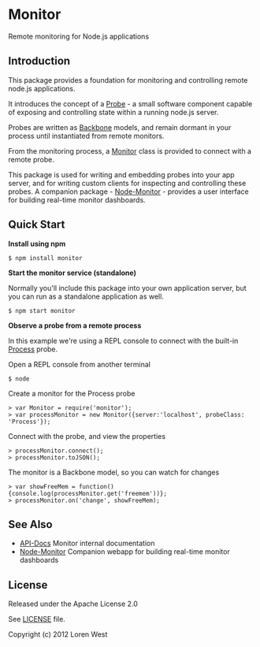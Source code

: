 Monitor
=======

Remote monitoring for Node.js applications

Introduction
------------

This package provides a foundation for monitoring and controlling remote
node.js applications.

It introduces the concept of a [Probe](http://lorenwest.github.com/monitor/doc/classes/Probe.html) -
a small software component capable of exposing and controlling state within a
running node.js server.

Probes are written as
[Backbone](http://documentcloud.github.com/backbone) models, and
remain dormant in your process until instantiated from remote monitors.

From the monitoring process, a [Monitor](http://lorenwest.github.com/monitor/doc/classes/Monitor.html) class
is provided to connect with a remote probe.

This package is used for writing and embedding probes into your app server,
and for writing custom clients for inspecting and controlling these probes.
A companion package  -
[Node-Monitor](http://lorenwest.github.com/node-monitor) - provides a user interface
for building real-time monitor dashboards.

Quick Start
-----------

**Install using npm**

    $ npm install monitor

**Start the monitor service (standalone)**

Normally you'll include this package into your own application server, but you can
run as a standalone application as well.

    $ npm start monitor

**Observe a probe from a remote process**

In this example we're using a REPL console to connect with the
built-in [Process](http://http://lorenwest.github.com/monitor/doc/classes/Process.html) probe.

Open a REPL console from another terminal

    $ node

Create a monitor for the Process probe

    > var Monitor = require('monitor');
    > var processMonitor = new Monitor({server:'localhost', probeClass: 'Process'});

Connect with the probe, and view the properties

    > processMonitor.connect();
    > processMonitor.toJSON();

The monitor is a Backbone model, so you can watch for changes

    > var showFreeMem = function(){console.log(processMonitor.get('freemem'))};
    > processMonitor.on('change', showFreeMem);

See Also
--------

* [API-Docs](http://lorenwest.github.com/monitor/doc/index.html) Monitor internal documentation
* [Node-Monitor](http://lorenwest.github.com/node-monitor) Companion webapp for building real-time monitor dashboards

License
-------

Released under the Apache License 2.0

See [LICENSE](https://github.com/lorenwest/monitor/blob/master/LICENSE) file.

Copyright (c) 2012 Loren West

